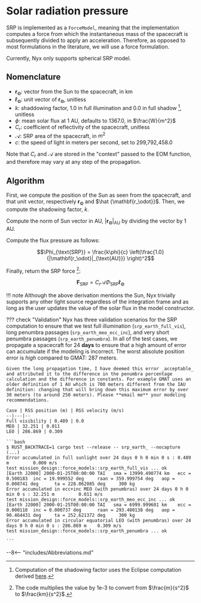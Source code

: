 # Solar radiation pressure

SRP is implemented as a `ForceModel`, meaning that the implementation computes a force from which the instantaneous mass of the spacecraft is subsequently divided to apply an acceleration. Therefore, as opposed to most formulations in the literature, we will use a force formulation.

Currently, Nyx only supports spherical SRP model.

## Nomenclature

+ $\mathbf{r_\odot}$: vector from the Sun to the spacecraft, in km
+ $\mathbf{\hat r_\odot}$: unit vector of $\mathbf{r_\odot}$, unitless
+ $k$: shaddowing factor, 1.0 in full illumination and 0.0 in full shadow [^1], unitless
+ $\phi$: mean solar flux at 1 AU, defaults to 1367.0, in $\frac{W}{m^2}$
+ $C_r$: coefficient of reflectivity of the spacecraft, unitless
+ $\mathcal{A}$: SRP area of the spacecraft, in $m^2$
+ $c$: the speed of light in meters per second, set to 299,792,458.0

Note that $C_r$ and $\mathcal{A}$ are stored in the "context" passed to the EOM function, and therefore may vary at any step of the propagation.

## Algorithm

First, we compute the position of the Sun as seen from the spacecraft, and that unit vector, respectively $\mathbf{r_\odot}$ and $\hat {\mathbf{r_\odot}}$. Then, we compute the shadowing factor, $k$.

Compute the norm of Sun vector in AU, $|\mathbf{r_\odot}|_{\text{AU}}$ by dividing the vector by 1 AU.

Compute the flux pressure as follows:

$$\Phi_{\text{SRP}} = \frac{k\phi}{c} \left(\frac{1.0}{|\mathbf{r_\odot}|_{\text{AU}}} \right)^2$$

Finally, return the SRP force [^2]:

$$ \mathbf{F}_{\text{SRP}} = C_r \mathcal{A} \Phi_{\text{SRP}} \mathbf{\hat r_\odot}$$

!!! note
    Although the above derivation mentions the Sun, Nyx trivially supports any other light source regardless of the integration frame and as long as the user updates the value of the solar flux in the model constructor.

??? check "Validation"
    Nyx has three validation scenarios for the SRP computation to ensure that we test full illumination (`srp_earth_full_vis`), long penumbra passages (`srp_earth_meo_ecc_inc`), and very short penumbra passages (`srp_earth_penumbra`). In all of the test cases, we propagate a spacecraft for 24 **days** to ensure that a high amount of error can accumulate if the modeling is incorrect. The worst absolute position error is _high_ compared to GMAT: 287 meters.

    Given the long propagation time, I have deemed this error _acceptable_ and attributed it to the difference in the penumbra percentage calculation and the difference in constants. For example GMAT uses an older definition of 1 AU which is 700 meters different from the IAU definition: changing that will bring down this maximum error by over 30 meters (to around 250 meters). Please **email me** your modeling recommendations.

    Case | RSS position (m) | RSS velocity (m/s) 
    --|---|--
    Full visibility | 0.489 | 0.0
    MEO | 32.251 | 0.011
    LEO | 286.869 | 0.309

    ```bash
    $ RUST_BACKTRACE=1 cargo test --release -- srp_earth_ --nocapture
    (...)
    Error accumulated in full sunlight over 24 days 0 h 0 min 0 s : 0.489 m         0.000 m/s
    test mission_design::force_models::srp_earth_full_vis ... ok
    [Earth J2000] 2000-01-25T00:00:00 TAI   sma = 13999.490774 km   ecc = 0.500183  inc = 19.999552 deg     raan = 359.999754 deg   aop = 0.008741 deg      ta = 228.062085 deg     300 kg
    Error accumulated in ecc+inc MEO (with penumbras) over 24 days 0 h 0 min 0 s : 32.251 m         0.011 m/s
    test mission_design::force_models::srp_earth_meo_ecc_inc ... ok
    [Earth J2000] 2000-01-25T00:00:00 TAI   sma = 6999.999601 km    ecc = 0.000118  inc = 0.000737 deg      raan = 293.400138 deg   aop = 90.464431 deg     ta = 252.621372 deg     300 kg
    Error accumulated in circular equatorial LEO (with penumbras) over 24 days 0 h 0 min 0 s : 286.869 m    0.309 m/s
    test mission_design::force_models::srp_earth_penumbra ... ok

    ```
    

[^1]: Computation of the shadowing factor uses the Eclipse computation derived [here](/MathSpec/celestial/eclipse/).
[^2]: The code multiplies the value by 1e-3 to convert from $\frac{m}{s^2}$ to $\frac{km}{s^2}$.

--8<-- "includes/Abbreviations.md"